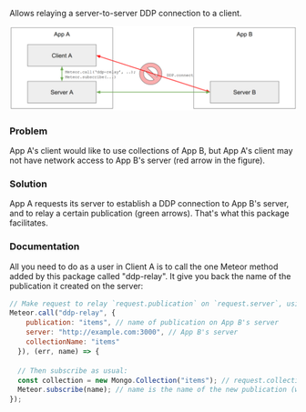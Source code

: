 Allows relaying a server-to-server DDP connection to a client.

![Figure](https://github.com/chfritz/meteor-ddp-relay/raw/master/ddp-relay-figure.png)

### Problem
App A's client would like to use collections of App B, but App A's client may not have network access to App B's server (red arrow in the figure).

### Solution
App A requests its server to establish a DDP connection to App B's server, and to relay a certain publication (green arrows). That's what this package facilitates.

### Documentation

All you need to do as a user in Client A is to call the one Meteor method added by this package called "ddp-relay". It give you back the name of the publication it created on the server:

```js
// Make request to relay `request.publication` on `request.server`, using collection `request.collectionName`
Meteor.call("ddp-relay", {
    publication: "items", // name of publication on App B's server
    server: "http://example.com:3000", // App B's server
    collectionName: "items"
  }), (err, name) => {
  
  // Then subscribe as usual:
  const collection = new Mongo.Collection("items"); // request.collectionName
  Meteor.subscribe(name); // name is the name of the new publication (within App A)
});
```
